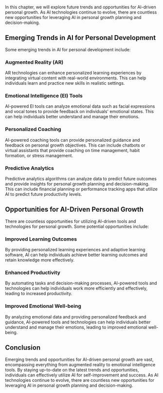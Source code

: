 
In this chapter, we will explore future trends and opportunities for AI-driven personal growth. As AI technologies continue to evolve, there are countless new opportunities for leveraging AI in personal growth planning and decision-making.

Emerging Trends in AI for Personal Development
----------------------------------------------

Some emerging trends in AI for personal development include:

### Augmented Reality (AR)

AR technologies can enhance personalized learning experiences by integrating virtual content with real-world environments. This can help individuals learn and practice new skills in realistic settings.

### Emotional Intelligence (EI) Tools

AI-powered EI tools can analyze emotional data such as facial expressions and vocal tones to provide feedback on individuals' emotional states. This can help individuals better understand and manage their emotions.

### Personalized Coaching

AI-powered coaching tools can provide personalized guidance and feedback on personal growth objectives. This can include chatbots or virtual assistants that provide coaching on time management, habit formation, or stress management.

### Predictive Analytics

Predictive analytics algorithms can analyze data to predict future outcomes and provide insights for personal growth planning and decision-making. This can include financial planning or performance tracking apps that utilize AI to predict future productivity levels.

Opportunities for AI-Driven Personal Growth
-------------------------------------------

There are countless opportunities for utilizing AI-driven tools and technologies for personal growth. Some potential opportunities include:

### Improved Learning Outcomes

By providing personalized learning experiences and adaptive learning software, AI can help individuals achieve better learning outcomes and retain knowledge more effectively.

### Enhanced Productivity

By automating tasks and decision-making processes, AI-powered tools and technologies can help individuals work more efficiently and effectively, leading to increased productivity.

### Improved Emotional Well-being

By analyzing emotional data and providing personalized feedback and guidance, AI-powered tools and technologies can help individuals better understand and manage their emotions, leading to improved emotional well-being.

Conclusion
----------

Emerging trends and opportunities for AI-driven personal growth are vast, encompassing everything from augmented reality to emotional intelligence tools. By staying up-to-date on the latest trends and opportunities, individuals can effectively utilize AI for self-improvement and success. As AI technologies continue to evolve, there are countless new opportunities for leveraging AI in personal growth planning and decision-making.
